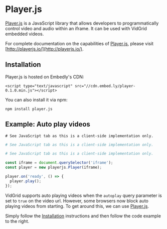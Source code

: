 # Player.js

[Player.js](http://playerjs.io/) is a JavaScript library that allows developers to programmatically control video and audio within an iframe. It can be used with VidGrid embedded videos.

For complete documentation on the capabilities of [Player.js](http://playerjs.io/), please visit [http://playerjs.io/](http://playerjs.io/).

## Installation

Player.js is hosted on Embedly's CDN:

`<script type="text/javascript" src="//cdn.embed.ly/player-0.1.0.min.js"></script>`

You can also install it via npm:

`npm install player.js`

## Example: Auto play videos

```shell
# See JavaScript tab as this is a client-side implementation only.
```

```ruby
# See JavaScript tab as this is a client-side implementation only.
```

```python
# See JavaScript tab as this is a client-side implementation only.
```

```javascript
const iframe = document.querySelector('iframe');
const player = new playerjs.Player(iframe);

player.on('ready', () => {
  player.play();
});
```

VidGrid supports auto playing videos when the `autoplay` query parameter is set to `true` on the video url. However, some browsers now block auto playing videos from starting. To get around this, we can use [Player.js](http://playerjs.io/).

Simply follow the [Installation](#installation) instructions and then follow the code example to the right.